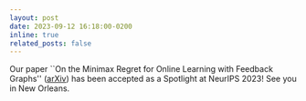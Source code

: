 ```yaml
---
layout: post
date: 2023-09-12 16:18:00-0200
inline: true
related_posts: false
---
```


Our paper ``On the Minimax Regret for Online Learning with Feedback Graphs'' ([arXiv](https://arxiv.org/abs/2305.15383)) has been accepted as a Spotlight at NeurIPS 2023! See you in New Orleans.